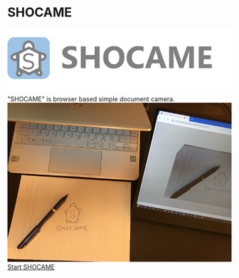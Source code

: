# SHOCAME
![SHOCAME](img/Shocame_with_logo.png)
"SHOCAME" is browser based simple document camera.  
![SHOCAME](img/shocame_usecase.jpg)
[Start SHOCAME](https://covao.github.io/SHOCAME/html/shocame.html)
